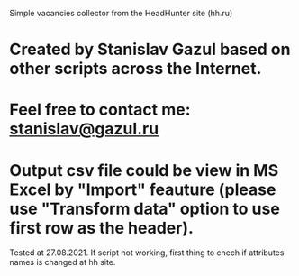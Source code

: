 Simple vacancies collector from the HeadHunter site (hh.ru)

# Created by Stanislav Gazul based on other scripts across the Internet.
# Feel free to contact me: stanislav@gazul.ru
# Output csv file could be view in MS Excel by "Import" feauture (please use "Transform data" option to use first row as the header).

Tested at 27.08.2021.
If script not working, first thing to chech if attributes names is changed at hh site.
